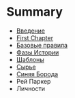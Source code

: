 # Summary

* [Введение](README.md)
* [First Chapter](chapter1.md)
* [Базовые правила](rules/bazovie_pravila.md)
* [Фазы Истории](history/fazi_istorii.md)
* [Шаблоны](papers/shablony.md)
* [Сырье](papers/syrje.md)
* [Синяя Борода](papers/peoples/sinyaya_boroda.md)
* Рей Паркер
* Личности

